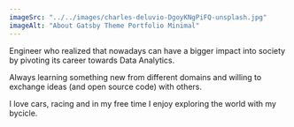 ```yaml
---
imageSrc: "../../images/charles-deluvio-DgoyKNgPiFQ-unsplash.jpg"
imageAlt: "About Gatsby Theme Portfolio Minimal"
---
```


Engineer who realized that nowadays can have a bigger impact into society by pivoting its career towards Data Analytics.

Always learning something new from different domains and willing to exchange ideas (and open source code) with others.

I love cars, racing and in my free time I enjoy exploring the world with my bycicle.

<!-- Using theme composition, you can easily customize the CSS theme to your own preferences - e.g. change colors, fonts, etc.

Last but not least, it has some cool features you can opt-in to: Dark Mode, Splash Screen, Cookie Banner, and more to find out :)

Photo by <a href="https://unsplash.com/@charlesdeluvio?utm_source=unsplash&utm_medium=referral&utm_content=creditCopyText" target="_blank" rel="nofollow noopener noreferrer" aria-label="External Link"><u>Charles Deluvio</u></a> on Unsplash 


A PEEESCAAAAAAAA

-->